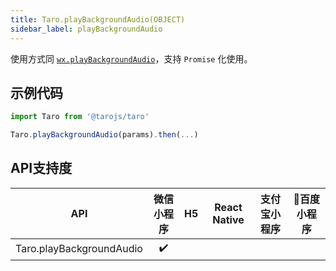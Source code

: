```yaml
---
title: Taro.playBackgroundAudio(OBJECT)
sidebar_label: playBackgroundAudio
---
```



使用方式同 [`wx.playBackgroundAudio`](https://developers.weixin.qq.com/miniprogram/dev/api/wx.playBackgroundAudio.html)，支持 `Promise` 化使用。

## 示例代码

```jsx
import Taro from '@tarojs/taro'

Taro.playBackgroundAudio(params).then(...)
```



## API支持度


| API | 微信小程序 | H5 | React Native | 支付宝小程序 | 百度小程序 |
| :-: | :-: | :-: | :-: | :-: | :-: |
| Taro.playBackgroundAudio | ✔️ |  |  |

